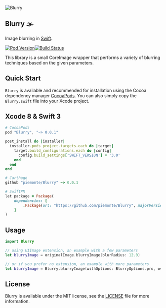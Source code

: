 ![Blurry](https://github.com/piemonte/Blurry/blob/master/Blurry.png)

## Blurry 🌫

Image blurring in [Swift](https://developer.apple.com/swift/).

[![Pod Version](https://img.shields.io/cocoapods/v/Blurry.svg?style=flat)](http://cocoadocs.org/docsets/Blurry/)[![Build Status](https://travis-ci.org/piemonte/Blurry.svg?branch=master)](https://travis-ci.org/piemonte/Blurry)

This library is a small CoreImage wrapper that performs a variety of blurring techniques based on the given parameters.

## Quick Start

`Blurry` is available and recommended for installation using the Cocoa dependency manager [CocoaPods](http://cocoapods.org/). You can also simply copy the `Blurry.swift` file into your Xcode project.

## Xcode 8 & Swift 3

```ruby
# CocoaPods
pod "Blurry", "~> 0.0.1"

post_install do |installer|
  installer.pods_project.targets.each do |target|
    target.build_configurations.each do |config|
      config.build_settings['SWIFT_VERSION'] = '3.0'
    end
  end
end

# Carthage
github "piemonte/Blurry" ~> 0.0.1

# SwiftPM
let package = Package(
    dependencies: [
        .Package(url: "https://github.com/piemonte/Blurry", majorVersion: 0)
    ]
)
```

## Usage

``` Swift
import Blurry
```

```swift
// using UIImage extension, an example with a few parameters
let blurryImage = originalImage.blurryImage(blurRadius: 12.0)

// or if you prefer no extension, an example with more parameters
let blurryImage = Blurry.blurryImage(withOptions: BlurryOptions.pro, overlayColor: overlayColor, forImage: sampleImage, size: sampleImage.size, blurRadius: 12.0)

```

## License

Blurry is available under the MIT license, see the [LICENSE](https://github.com/piemonte/blurry/blob/master/LICENSE) file for more information.
